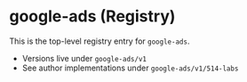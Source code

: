 # google-ads (Registry)

This is the top-level registry entry for `google-ads`.

- Versions live under `google-ads/v1`
- See author implementations under `google-ads/v1/514-labs`
